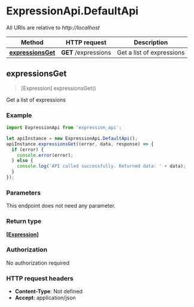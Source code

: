# ExpressionApi.DefaultApi

All URIs are relative to *http://localhost*

Method | HTTP request | Description
------------- | ------------- | -------------
[**expressionsGet**](DefaultApi.md#expressionsGet) | **GET** /expressions | Get a list of expressions



## expressionsGet

> [Expression] expressionsGet()

Get a list of expressions

### Example

```javascript
import ExpressionApi from 'expression_api';

let apiInstance = new ExpressionApi.DefaultApi();
apiInstance.expressionsGet((error, data, response) => {
  if (error) {
    console.error(error);
  } else {
    console.log('API called successfully. Returned data: ' + data);
  }
});
```

### Parameters

This endpoint does not need any parameter.

### Return type

[**[Expression]**](Expression.md)

### Authorization

No authorization required

### HTTP request headers

- **Content-Type**: Not defined
- **Accept**: application/json

